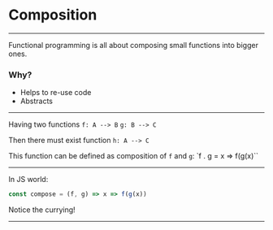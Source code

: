 
# Composition
---
Functional programming is all about composing small functions into bigger ones.

### Why?
* Helps to re-use code
* Abstracts 

---

Having two functions
`f: A --> B`
`g: B --> C`

Then there must exist function `h: A --> C`

This function can be defined as composition of `f` and `g`:
`f . g = x => f(g(x)``

---
In JS world:

```javascript
const compose = (f, g) => x => f(g(x))
```
Notice the currying!

---
<!--stackedit_data:
eyJoaXN0b3J5IjpbMzExMzQ1NjAwLC0xNjAyNzE5MzgsODY5Nj
QwMzEwLC05MjA4OTcwMCwtMTA4MjAyOTAwMSwxMDExOTM2NzM2
LC01MzEwNzQ4MzcsLTE1NTI1NzgzMTksLTE5Mjg0NDU5NDhdfQ
==
-->